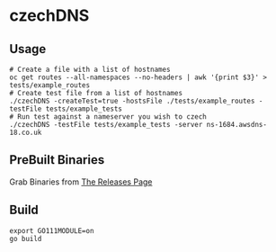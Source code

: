 # czechDNS


## Usage
```
# Create a file with a list of hostnames
oc get routes --all-namespaces --no-headers | awk '{print $3}' > tests/example_routes
# Create test file from a list of hostnames
./czechDNS -createTest=true -hostsFile ./tests/example_routes -testFile tests/example_tests
# Run test against a nameserver you wish to czech
./czechDNS -testFile tests/example_tests -server ns-1684.awsdns-18.co.uk
```

## PreBuilt Binaries
Grab Binaries from [The Releases Page](https://github.com/Jmainguy/czechDNS/releases)

## Build
```/bin/bash
export GO111MODULE=on
go build
```
